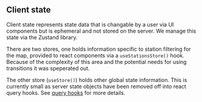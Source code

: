 ## Client state

Client state represents state data that is changable by a user via UI components but is ephemeral
and not stored on the server. We manage this state via the Zustand library.

There are two stores, one holds information specific to station filtering for the map, provided to
react components via a `useStationsStore()` hook. Because of the complexity of this area and the
potential needs for using transitions it was speperated out.

The other store (`useStore()`) holds other global state information. This is currently small as
server state objects have been removed off into react query hooks. See
[query hooks](../query-hooks/README.md) for more details.
